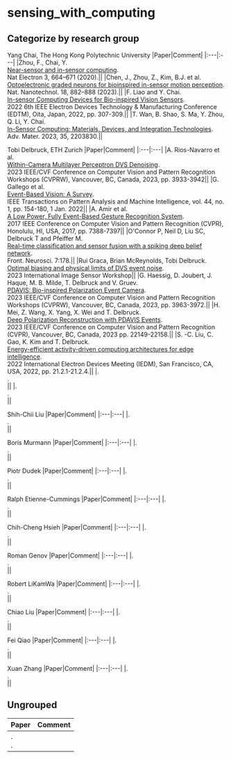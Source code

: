 # sensing_with_computing
## Categorize by research group
Yang Chai, The Hong Kong Polytechnic University
|Paper|Comment|
|:---|:---|
|Zhou, F., Chai, Y.<br>[Near-sensor and in-sensor computing](https://doi.org/10.1038/s41928-020-00501-9).<br>Nat Electron 3, 664–671 (2020).||
|Chen, J., Zhou, Z., Kim, B.J. et al.<br>[Optoelectronic graded neurons for bioinspired in-sensor motion perception](https://doi.org/10.1038/s41565-023-01379-2).<br>Nat. Nanotechnol. 18, 882–888 (2023).||
|F. Liao and Y. Chai.<br>[In-sensor Computing Devices for Bio-inspired Vision Sensors](https://ieeexplore.ieee.org/document/9798059).<br>2022 6th IEEE Electron Devices Technology & Manufacturing Conference (EDTM), Oita, Japan, 2022, pp. 307-309.||
|T. Wan, B. Shao, S. Ma, Y. Zhou, Q. Li, Y. Chai.<br>[In-Sensor Computing: Materials, Devices, and Integration Technologies](https://doi.org/10.1002/adma.202203830).<br>Adv. Mater. 2023, 35, 2203830.||


Tobi Delbruck, ETH Zurich
|Paper|Comment|
|:---|:---|
|A. Rios-Navarro et al.<br>[Within-Camera Multilayer Perceptron DVS Denoising](10.1109/CVPRW59228.2023.00409).<br>2023 IEEE/CVF Conference on Computer Vision and Pattern Recognition Workshops (CVPRW), Vancouver, BC, Canada, 2023, pp. 3933-3942||
|G. Gallego et al.<br>[Event-Based Vision: A Survey](10.1109/TPAMI.2020.3008413).<br>IEEE Transactions on Pattern Analysis and Machine Intelligence, vol. 44, no. 1, pp. 154-180, 1 Jan. 2022||
|A. Amir et al.<br>[A Low Power, Fully Event-Based Gesture Recognition System](10.1109/CVPR.2017.781).<br>2017 IEEE Conference on Computer Vision and Pattern Recognition (CVPR), Honolulu, HI, USA, 2017, pp. 7388-7397||
|O'Connor P, Neil D, Liu SC, Delbruck T and Pfeiffer M.<br>[Real-time classification and sensor fusion with a spiking deep belief network](https://doi.org/10.3389/fnins.2013.00178).<br>Front. Neurosci. 7:178.||
|Rui Graca, Brian McReynolds, Tobi Delbruck.<br>[Optimal biasing and physical limits of DVS event noise](https://doi.org/10.48550/arXiv.2304.04019).<br>2023 International Image Sensor Workshop||
|G. Haessig, D. Joubert, J. Haque, M. B. Milde, T. Delbruck and V. Gruev.<br>[PDAVIS: Bio-inspired Polarization Event Camera](10.1109/CVPRW59228.2023.00412).<br>2023 IEEE/CVF Conference on Computer Vision and Pattern Recognition Workshops (CVPRW), Vancouver, BC, Canada, 2023, pp. 3963-3972.||
|H. Mei, Z. Wang, X. Yang, X. Wei and T. Delbruck.<br>[Deep Polarization Reconstruction with PDAVIS Events](10.1109/CVPR52729.2023.02121).<br>2023 IEEE/CVF Conference on Computer Vision and Pattern Recognition (CVPR), Vancouver, BC, Canada, 2023 pp. 22149-22158.||
|S. -C. Liu, C. Gao, K. Kim and T. Delbruck.<br>[Energy-efficient activity-driven computing architectures for edge intelligence](10.1109/IEDM45625.2022.10019443).<br>2022 International Electron Devices Meeting (IEDM), San Francisco, CA, USA, 2022, pp. 21.2.1-21.2.4.||
|.<br>[]().<br>||
|.<br>[]().<br>||


Shih-Chii Liu
|Paper|Comment|
|:---|:---|
|.<br>[]().<br>||

Boris Murmann
|Paper|Comment|
|:---|:---|
|.<br>[]().<br>||

Piotr Dudek
|Paper|Comment|
|:---|:---|
|.<br>[]().<br>||

Ralph Etienne-Cummings
|Paper|Comment|
|:---|:---|
|.<br>[]().<br>||

Chih-Cheng Hsieh
|Paper|Comment|
|:---|:---|
|.<br>[]().<br>||

Roman Genov
|Paper|Comment|
|:---|:---|
|.<br>[]().<br>||

Robert LiKamWa
|Paper|Comment|
|:---|:---|
|.<br>[]().<br>||

Chiao Liu
|Paper|Comment|
|:---|:---|
|.<br>[]().<br>||

Fei Qiao
|Paper|Comment|
|:---|:---|
|.<br>[]().<br>||

Xuan Zhang
|Paper|Comment|
|:---|:---|
|.<br>[]().<br>||
## Ungrouped
|Paper|Comment|
|:---|:---|
|.<br>[]().<br>||
